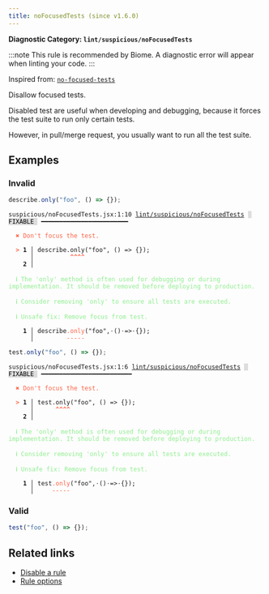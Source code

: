 ```yaml
---
title: noFocusedTests (since v1.6.0)
---
```


**Diagnostic Category: `lint/suspicious/noFocusedTests`**

:::note
This rule is recommended by Biome. A diagnostic error will appear when linting your code.
:::

Inspired from: <a href="https://github.com/jest-community/eslint-plugin-jest/blob/main/docs/rules/no-focused-tests.md" target="_blank"><code>no-focused-tests</code></a>

Disallow focused tests.

Disabled test are useful when developing and debugging, because it forces the test suite to run only certain tests.

However, in pull/merge request, you usually want to run all the test suite.

## Examples

### Invalid

```jsx
describe.only("foo", () => {});
```

<pre class="language-text"><code class="language-text">suspicious/noFocusedTests.jsx:1:10 <a href="https://biomejs.dev/linter/rules/no-focused-tests">lint/suspicious/noFocusedTests</a> <span style="color: #000; background-color: #ddd;"> FIXABLE </span> ━━━━━━━━━━━━━━━━━━━━━━━━

<strong><span style="color: Tomato;">  </span></strong><strong><span style="color: Tomato;">✖</span></strong> <span style="color: Tomato;">Don't focus the test.</span>
  
<strong><span style="color: Tomato;">  </span></strong><strong><span style="color: Tomato;">&gt;</span></strong> <strong>1 │ </strong>describe.only(&quot;foo&quot;, () =&gt; {});
   <strong>   │ </strong>         <strong><span style="color: Tomato;">^</span></strong><strong><span style="color: Tomato;">^</span></strong><strong><span style="color: Tomato;">^</span></strong><strong><span style="color: Tomato;">^</span></strong>
    <strong>2 │ </strong>
  
<strong><span style="color: lightgreen;">  </span></strong><strong><span style="color: lightgreen;">ℹ</span></strong> <span style="color: lightgreen;">The 'only' method is often used for debugging or during implementation. It should be removed before deploying to production.</span>
  
<strong><span style="color: lightgreen;">  </span></strong><strong><span style="color: lightgreen;">ℹ</span></strong> <span style="color: lightgreen;">Consider removing 'only' to ensure all tests are executed.</span>
  
<strong><span style="color: lightgreen;">  </span></strong><strong><span style="color: lightgreen;">ℹ</span></strong> <span style="color: lightgreen;">Unsafe fix</span><span style="color: lightgreen;">: </span><span style="color: lightgreen;">Remove focus from test.</span>
  
<strong>  </strong><strong>  1 │ </strong>describe<span style="color: Tomato;">.</span><span style="color: Tomato;">o</span><span style="color: Tomato;">n</span><span style="color: Tomato;">l</span><span style="color: Tomato;">y</span>(&quot;foo&quot;,<span style="opacity: 0.8;">·</span>()<span style="opacity: 0.8;">·</span>=&gt;<span style="opacity: 0.8;">·</span>{});
<strong>  </strong><strong>    │ </strong>        <span style="color: Tomato;">-</span><span style="color: Tomato;">-</span><span style="color: Tomato;">-</span><span style="color: Tomato;">-</span><span style="color: Tomato;">-</span>                  
</code></pre>

```jsx
test.only("foo", () => {});
```

<pre class="language-text"><code class="language-text">suspicious/noFocusedTests.jsx:1:6 <a href="https://biomejs.dev/linter/rules/no-focused-tests">lint/suspicious/noFocusedTests</a> <span style="color: #000; background-color: #ddd;"> FIXABLE </span> ━━━━━━━━━━━━━━━━━━━━━━━━━

<strong><span style="color: Tomato;">  </span></strong><strong><span style="color: Tomato;">✖</span></strong> <span style="color: Tomato;">Don't focus the test.</span>
  
<strong><span style="color: Tomato;">  </span></strong><strong><span style="color: Tomato;">&gt;</span></strong> <strong>1 │ </strong>test.only(&quot;foo&quot;, () =&gt; {});
   <strong>   │ </strong>     <strong><span style="color: Tomato;">^</span></strong><strong><span style="color: Tomato;">^</span></strong><strong><span style="color: Tomato;">^</span></strong><strong><span style="color: Tomato;">^</span></strong>
    <strong>2 │ </strong>
  
<strong><span style="color: lightgreen;">  </span></strong><strong><span style="color: lightgreen;">ℹ</span></strong> <span style="color: lightgreen;">The 'only' method is often used for debugging or during implementation. It should be removed before deploying to production.</span>
  
<strong><span style="color: lightgreen;">  </span></strong><strong><span style="color: lightgreen;">ℹ</span></strong> <span style="color: lightgreen;">Consider removing 'only' to ensure all tests are executed.</span>
  
<strong><span style="color: lightgreen;">  </span></strong><strong><span style="color: lightgreen;">ℹ</span></strong> <span style="color: lightgreen;">Unsafe fix</span><span style="color: lightgreen;">: </span><span style="color: lightgreen;">Remove focus from test.</span>
  
<strong>  </strong><strong>  1 │ </strong>test<span style="color: Tomato;">.</span><span style="color: Tomato;">o</span><span style="color: Tomato;">n</span><span style="color: Tomato;">l</span><span style="color: Tomato;">y</span>(&quot;foo&quot;,<span style="opacity: 0.8;">·</span>()<span style="opacity: 0.8;">·</span>=&gt;<span style="opacity: 0.8;">·</span>{});
<strong>  </strong><strong>    │ </strong>    <span style="color: Tomato;">-</span><span style="color: Tomato;">-</span><span style="color: Tomato;">-</span><span style="color: Tomato;">-</span><span style="color: Tomato;">-</span>                  
</code></pre>

### Valid

```jsx
test("foo", () => {});
```

## Related links

- [Disable a rule](/linter/#disable-a-lint-rule)
- [Rule options](/linter/#rule-options)
